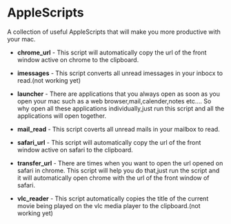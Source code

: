 AppleScripts
============

A collection of useful AppleScripts that will make you more productive with your mac.


* **chrome_url** - This script will automatically copy the url of the front window active on chrome to the clipboard.

* **imessages** - This script converts all unread imessages in your inbocx to read.(not working yet)

* **launcher** - There are applications that you always open as soon as you open your mac such as a web browser,mail,calender,notes etc....
So why open all these applications individually,just run this script and all the applications will open together.

* **mail_read** - This script coverts all unread mails in your mailbox to read.

* **safari_url** - This script will automatically copy the url of the front window active on safari to the clipboard.

* **transfer_url** - There are times when you want to open the url opened on safari in chrome.
This script will help you do that,just run the script and it will automatically open chrome with the url of the front window of safari.

* **vlc_reader** - This script automatically copies the title of the current movie being played on the vlc media player to the clipboard.(not working yet)
